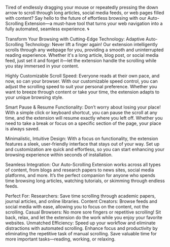 Tired of endlessly dragging your mouse or repeatedly pressing the down arrow to scroll through long articles, social media feeds, or web pages filled with content? Say hello to the future of effortless browsing with our Auto-Scrolling Extension—a must-have tool that turns your web navigation into a fully automated, seamless experience. 🌀

Transform Your Browsing with Cutting-Edge Technology:
Adaptive Auto-Scrolling Technology: Never lift a finger again! Our extension intelligently scrolls through any webpage for you, providing a smooth and uninterrupted reading experience. Whether it's a long article, blog post, or social media feed, just set it and forget it—let the extension handle the scrolling while you stay immersed in your content.

Highly Customizable Scroll Speed: Everyone reads at their own pace, and now, so can your browser. With our customizable speed control, you can adjust the scrolling speed to suit your personal preference. Whether you want to breeze through content or take your time, the extension adapts to your unique browsing style.

Smart Pause & Resume Functionality: Don’t worry about losing your place! With a simple click or keyboard shortcut, you can pause the scroll at any time, and the extension will resume exactly where you left off. Whether you need to take a break or focus on a specific section of the page, your place is always saved.

Minimalistic, Intuitive Design: With a focus on functionality, the extension features a sleek, user-friendly interface that stays out of your way. Set up and customization are quick and effortless, so you can start enhancing your browsing experience within seconds of installation.

Seamless Integration: Our Auto-Scrolling Extension works across all types of content, from blogs and research papers to news sites, social media platforms, and more. It’s the perfect companion for anyone who spends time browsing long articles, watching tutorials, or skimming through endless feeds.

Perfect For:
Researchers: Save time scrolling through academic papers, journal articles, and online libraries.
Content Creators: Browse feeds and social media with ease, allowing you to focus on the content, not the scrolling.
Casual Browsers: No more sore fingers or repetitive scrolling! Sit back, relax, and let the extension do the work while you enjoy your favorite websites.
Unmatched Efficiency:
Speed up your workflow and eliminate distractions with automated scrolling.
Enhance focus and productivity by eliminating the repetitive task of manual scrolling.
Save valuable time for more important tasks—reading, working, or relaxing.
